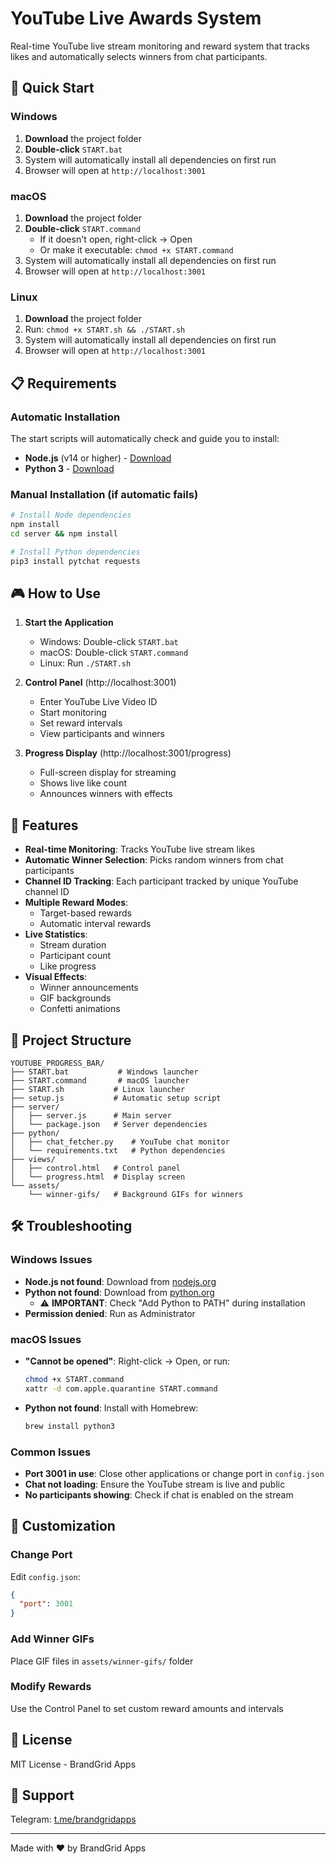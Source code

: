 # YouTube Live Awards System

Real-time YouTube live stream monitoring and reward system that tracks likes and automatically selects winners from chat participants.

## 🚀 Quick Start

### Windows
1. **Download** the project folder
2. **Double-click** `START.bat`
3. System will automatically install all dependencies on first run
4. Browser will open at `http://localhost:3001`

### macOS
1. **Download** the project folder
2. **Double-click** `START.command`
   - If it doesn't open, right-click → Open
   - Or make it executable: `chmod +x START.command`
3. System will automatically install all dependencies on first run
4. Browser will open at `http://localhost:3001`

### Linux
1. **Download** the project folder
2. Run: `chmod +x START.sh && ./START.sh`
3. System will automatically install all dependencies on first run
4. Browser will open at `http://localhost:3001`

## 📋 Requirements

### Automatic Installation
The start scripts will automatically check and guide you to install:
- **Node.js** (v14 or higher) - [Download](https://nodejs.org/)
- **Python 3** - [Download](https://www.python.org/)

### Manual Installation (if automatic fails)
```bash
# Install Node dependencies
npm install
cd server && npm install

# Install Python dependencies
pip3 install pytchat requests
```

## 🎮 How to Use

1. **Start the Application**
   - Windows: Double-click `START.bat`
   - macOS: Double-click `START.command`
   - Linux: Run `./START.sh`

2. **Control Panel** (http://localhost:3001)
   - Enter YouTube Live Video ID
   - Start monitoring
   - Set reward intervals
   - View participants and winners

3. **Progress Display** (http://localhost:3001/progress)
   - Full-screen display for streaming
   - Shows live like count
   - Announces winners with effects

## 🎯 Features

- **Real-time Monitoring**: Tracks YouTube live stream likes
- **Automatic Winner Selection**: Picks random winners from chat participants
- **Channel ID Tracking**: Each participant tracked by unique YouTube channel ID
- **Multiple Reward Modes**:
  - Target-based rewards
  - Automatic interval rewards
- **Live Statistics**:
  - Stream duration
  - Participant count
  - Like progress
- **Visual Effects**:
  - Winner announcements
  - GIF backgrounds
  - Confetti animations

## 📁 Project Structure

```
YOUTUBE_PROGRESS_BAR/
├── START.bat           # Windows launcher
├── START.command       # macOS launcher
├── START.sh           # Linux launcher
├── setup.js           # Automatic setup script
├── server/
│   ├── server.js      # Main server
│   └── package.json   # Server dependencies
├── python/
│   ├── chat_fetcher.py    # YouTube chat monitor
│   └── requirements.txt   # Python dependencies
├── views/
│   ├── control.html   # Control panel
│   └── progress.html  # Display screen
└── assets/
    └── winner-gifs/   # Background GIFs for winners
```

## 🛠️ Troubleshooting

### Windows Issues
- **Node.js not found**: Download from [nodejs.org](https://nodejs.org/)
- **Python not found**: Download from [python.org](https://www.python.org/)
  - ⚠️ **IMPORTANT**: Check "Add Python to PATH" during installation
- **Permission denied**: Run as Administrator

### macOS Issues
- **"Cannot be opened"**: Right-click → Open, or run:
  ```bash
  chmod +x START.command
  xattr -d com.apple.quarantine START.command
  ```
- **Python not found**: Install with Homebrew:
  ```bash
  brew install python3
  ```

### Common Issues
- **Port 3001 in use**: Close other applications or change port in `config.json`
- **Chat not loading**: Ensure the YouTube stream is live and public
- **No participants showing**: Check if chat is enabled on the stream

## 🎨 Customization

### Change Port
Edit `config.json`:
```json
{
  "port": 3001
}
```

### Add Winner GIFs
Place GIF files in `assets/winner-gifs/` folder

### Modify Rewards
Use the Control Panel to set custom reward amounts and intervals

## 📜 License

MIT License - BrandGrid Apps

## 🤝 Support

Telegram: [t.me/brandgridapps](https://t.me/brandgridapps)

---

Made with ❤️ by BrandGrid Apps